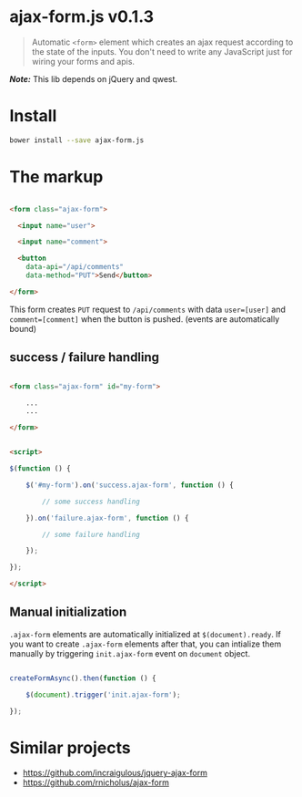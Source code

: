 # ajax-form.js v0.1.3

> Automatic `<form>` element which creates an ajax request according to the state of the inputs.
> You don't need to write any JavaScript just for wiring your forms and apis.

***Note:*** This lib depends on jQuery and qwest.

# Install

```sh
bower install --save ajax-form.js
```


# The markup

```html

<form class="ajax-form">

  <input name="user">

  <input name="comment">

  <button
    data-api="/api/comments"
    data-method="PUT">Send</button>

</form>
```

This form creates `PUT` request to `/api/comments` with data `user=[user]` and `comment=[comment]` when the button is pushed. (events are automatically bound)

## success / failure handling

```html

<form class="ajax-form" id="my-form">

    ...
    ...

</form>


<script>

$(function () {

    $('#my-form').on('success.ajax-form', function () {

        // some success handling

    }).on('failure.ajax-form', function () {

        // some failure handling

    });

});

</script>
```


## Manual initialization

`.ajax-form` elements are automatically initialized at `$(document).ready`. If you want to create `.ajax-form` elements after that, you can intialize them manually by triggering `init.ajax-form` event on `document` object.

```js

createFormAsync().then(function () {

    $(document).trigger('init.ajax-form');

});

```



# Similar projects

- https://github.com/incraigulous/jquery-ajax-form
- https://github.com/rnicholus/ajax-form
